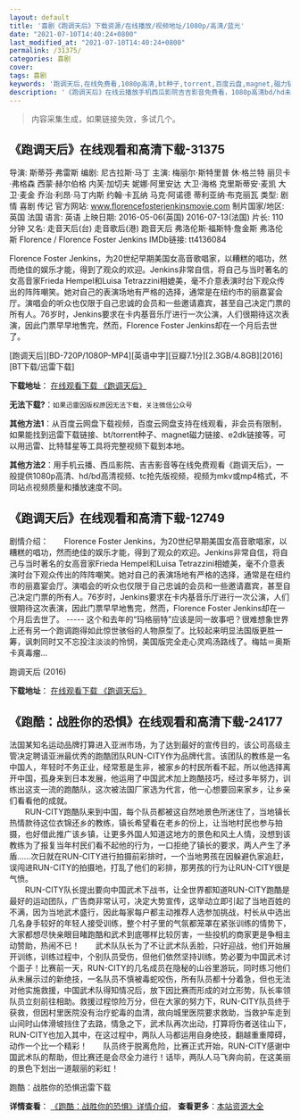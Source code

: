 ```yaml
---
layout: default
title: '喜剧《跑调天后》下载资源/在线播放/视频地址/1080p/高清/蓝光'
date: "2021-07-10T14:40:24+0800"
last_modified_at: "2021-07-10T14:40:24+0800"
permalink: /31375/
categories: 喜剧
cover:
tags: 喜剧
keywords: '跑调天后,在线免费看,1080p高清,bt种子,torrent,百度云盘,magnet,磁力链,迅雷下载资源'
description: '《跑调天后》在线云播放手机西瓜影院吉吉影音免费看，1080p高清bd/hd未删减完整版和tc抢先枪版，mkv/mp4格式，附带bt/torrent种子、magnet/磁力链、百度云盘、网盘资源迅雷下载链接'
---
```


>内容采集生成，如果链接失效，多试几个。


## 《跑调天后》在线观看和高清下载-31375

导演: 斯蒂芬·弗雷斯 编剧: 尼古拉斯·马丁 主演: 梅丽尔·斯特里普 休·格兰特 丽贝卡·弗格森 西蒙·赫尔伯格 内芙·加切夫 妮娜·阿里安达 大卫·海格 克里斯蒂安·麦凯 大卫·麦金 乔治·利昂·马丁内斯 约翰·卡瓦纳 马克·阿诺德 蒂利亚纳·布克丽瓦 类型: 剧情 喜剧 传记 官方网站: www.florencefosterjenkinsmovie.com 制片国家/地区: 英国 法国 语言: 英语 上映日期: 2016-05-06(英国) 2016-07-13(法国) 片长: 110分钟 又名: 走音天后(台) 走音歌后(港) 跑音天后 弗洛伦斯·福斯特·詹金斯 弗洛伦斯 Florence / Florence Foster Jenkins IMDb链接: tt4136084

Florence Foster Jenkins，为20世纪早期美国女高音歌唱家，以糟糕的唱功，然而绝佳的娱乐才能，得到了观众的欢迎。Jenkins非常自信，将自己与当时著名的女高音家Frieda Hempel和Luisa Tetrazzini相媲美，毫不介意表演时台下观众传出的阵阵嘲笑。她对自己的表演场地有严格的选择，通常是在纽约市的丽嘉宴会厅。演唱会的听众也仅限于自己忠诚的会员和一些邀请嘉宾，甚至自己决定门票的所有人。76岁时，Jenkins要求在卡内基音乐厅进行一次公演，人们很期待这次表演，因此门票早早地售完，然而，Florence Foster Jenkins却在一个月后去世了。


[跑调天后][BD-720P/1080P-MP4][英语中字][豆瓣7.1分][2.3GB/4.8GB][2016][BT下载/迅雷下载]

**下载地址**： [在线观看下载 《跑调天后》](https://www.btdx8.com/torrent/florence_2016.html) 


**无法下载?**：`如果迅雷因版权原因无法下载，关注微信公众号 `

**其他方法1**：从百度云网盘下载视频，百度云网盘支持在线观看，非会员有限制，如果能找到迅雷下载链接、bt/torrent种子、magnet磁力链接、e2dk链接等，可以用迅雷、比特彗星等工具将完整视频下载到本地。

**其他方法2**：用手机云播、西瓜影院、吉吉影音等在线免费观看《跑调天后》，一般提供1080p高清、hd/bd高清视频、tc抢先版视频，视频为mkv或mp4格式，不同站点视频质量和播放速度不同。


## 《跑调天后》在线观看和高清下载-12749

剧情介绍：　　Florence Foster Jenkins，为20世纪早期美国女高音歌唱家，以糟糕的唱功，然而绝佳的娱乐才能，得到了观众的欢迎。Jenkins非常自信，将自己与当时著名的女高音家Frieda Hempel和Luisa Tetrazzini相媲美，毫不介意表演时台下观众传出的阵阵嘲笑。她对自己的表演场地有严格的选择，通常是在纽约市的丽嘉宴会厅。演唱会的听众也仅限于自己忠诚的会员和一些邀请嘉宾，甚至自己决定门票的所有人。76岁时，Jenkins要求在卡内基音乐厅进行一次公演，人们很期待这次表演，因此门票早早地售完，然而，Florence Foster Jenkins却在一个月后去世了。  ----- 这个和去年的“玛格丽特”应该是同一故事吧？很难想象世界上还有另一个跑调跑得如此惊世骇俗的人物原型了。比较起来明显法国版更胜一筹，讽刺同时又不忘投注淡淡的怜悯，美国版完全走心灵鸡汤路线了。梅姑＝奥斯卡真毒瘤...


跑调天后 (2016)

**下载地址**： [在线观看下载 《跑调天后》](https://www.btbtdy.me/btdy/dy6572.html) 


## 《跑酷：战胜你的恐惧》在线观看和高清下载-24177

法国某知名运动品牌打算进入亚洲市场，为了达到最好的宣传目的，该公司高级主管决定聘请亚洲最优秀的跑酷团队RUN-CITY作为品牌代言。该团队的教练是一名中国人，年轻时不务正业，经常惹是生非，被家乡的村民所看不起，所以他选择离开中国，孤身来到日本发展，他运用了中国武术加上跑酷技巧，经过多年努力，训练出这支一流的跑酷队，这次被法国厂家选为代言，他一心想要回来家乡，让乡亲们看看他的成就。<br />　　RUN-CITY跑酷队来到中国，每个队员都被这自然地景色所迷住了，当地镇长热情款待这位衣锦还乡的教练，镇长希望看在老乡的份上，让当地村民也参与拍摄，也好借此推广该乡镇，让更多外国人知道这地方的景色和风土人情，没想到该教练为了报复当年村民们看不起他的行为，一口拒绝了镇长的要求，两人产生了矛盾&hellip;…次日就在RUN-CITY进行拍摄前彩排时，一个当地男孩在因躲避仇家追赶，误闯进RUN-CITY的拍摄地，打乱了他们的彩排，那男孩的行为让RUN-CITY很是气愤。<br />　　RUN-CITY队长提出要向中国武术下战书，让全世界都知道RUN-CITY跑酷是最好的运动团队，广告商非常认可，决定大势宣传，这举动立即引起了当地百姓的不满，因为当地武术盛行，因此每家每户都主动推荐人选参加挑战，村长从中选出几名身手较好的年轻人接受训练，整个村子里的气氛都笼罩在紧张训练的情势下，大家都想尽快亲眼目睹跑酷和武术到底哪样比较厉害，一些投机的商家更是争相主动赞助，热闹不已！　　武术队队长为了不让武术队丢脸，只好迎战，他们开始展开训练，训练过程中，个别队员受伤，但他们依然坚持训练，势必要为中国武术讨个面子！比赛前一天，RUN-CITY的几名成员在隐秘的山谷里游玩，同时练习他们从未展示过的新绝技，一名队员不慎被毒蛇咬伤，所有队员都十分着急，但也无法对他实施救援，中国武术队得知情况后，放下因比赛而形成的对立形势，队长率领队员立刻前往相助。救援过程惊险万分，但在大家的努力下，RUN-CITY队员终于获救，但因村里医院没有治疗蛇毒的血清，故向城里医院要求救助，当救护车走到山间时山体滑坡挡住了去路，情急之下，武术队再次出动，打算将伤者送往山下，RUN-CITY也加入其中，在这过程中，两队人马都运用自身绝技，翻越重重障碍，动作一个比一个精彩！　　队员终于脱离危险，比赛正式开始，RUN-CITY感谢中国武术队的帮助，但比赛还是会尽全力进行！话毕，两队人马飞奔向前，在这美丽的景色下划出一道靓丽的彩虹！


跑酷：战胜你的恐惧迅雷下载

**详情查看**： [《跑酷：战胜你的恐惧》详情介绍](/movie/24177/)， **查看更多**：[本站资源大全](/movie/t/all/)


